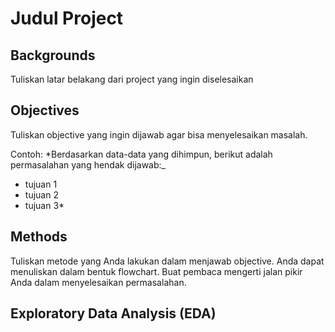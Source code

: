 # Judul Project

## Backgrounds
Tuliskan latar belakang dari project yang ingin diselesaikan

## Objectives
Tuliskan objective yang ingin dijawab agar bisa menyelesaikan masalah. 

Contoh:
*Berdasarkan data-data yang dihimpun, berikut adalah permasalahan yang hendak dijawab:_
- tujuan 1
- tujuan 2
- tujuan 3*

## Methods
Tuliskan metode yang Anda lakukan dalam menjawab objective.
Anda dapat menuliskan dalam bentuk flowchart.
Buat pembaca mengerti jalan pikir Anda dalam menyelesaikan permasalahan.

## Exploratory Data Analysis (EDA)

